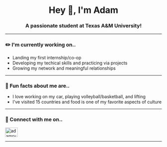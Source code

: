 <h1 align="center">Hey 👋, I'm Adam</h1>
<h3 align="center">A passionate student at Texas A&M University!</h3>

---

<h3 align="left">✏️ I'm currently working on..</h3>
<ul>
    <li>Landing my first internship/co-op</li>
    <li>Developing my techical skills and practicing via projects</li>
    <li>Growing my network and meaningful relationships</li>
</ul>

---

<h3 align="left">💫 Fun facts about me are..</h3>
<ul>
    <li>I love working on my car, playing volleyball/basketball, and lifting</li>
    <li>I've visited 15 countries and food is one of my favorite aspects of culture</li>
</ul>

---

<h3 align="left">🔌 Connect with me on..</h3>
<p align="left">
<a href="https://linkedin.com/in/adamryu" target="blank"><img align="center" src="https://raw.githubusercontent.com/rahuldkjain/github-profile-readme-generator/master/src/images/icons/Social/linked-in-alt.svg" alt="adamryu" height="30" width="40" /></a>
</p>

---
